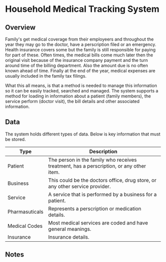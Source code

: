 # Household Medical Tracking System

## Overview
Family's get medical coverage from their employeers and throughout the year they may go to the doctor, have a perscription filed or an emergency.   Health insurance covers some but the family is still responsible for paying for part of these.   Often times, the medical bills come much later then the original visit because of the insurance company payment and the turn around time of the billing department.  Also the amount due is no often known ahead of time.  Finally at the end of the year, medical expenses are usually included in the family tax filings.   

What this all means, is that a method is needed to manage this information so it can be easily tracked, searched and managed.  The system supports a method for loading in information about a patient (family members), the service perform (doctor visit), the bill details and other associated information.

## Data
The system holds different types of data.  Below is key information that must be stored.

| Type | Description |
| ----------- | ----------- |
| Patient | The person in the family who receives treatment, has a perscription, or any other item. |
| Business | This could be the doctors office, drug store, or any other service provider. |
| Service | A service that is performed by a business for a patient. |
| Pharmasuticals | Represents a perscription or medication details. |
| Medical Codes | Most medical services are coded and have general meanings. |
| Insurance | Insurance details. |

## Notes
